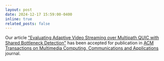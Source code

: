 ```yaml
---
layout: post
date: 2024-12-17 15:59:00-0400
inline: true
related_posts: false
---
```


Our article ["Evaluating Adaptive Video Streaming over Multipath QUIC with Shared Bottleneck Detection"](#) has been accepted for publication in [ACM Transactions on Multimedia Computing, Communications and Applications](https://dl.acm.org/journal/tomm) journal.
